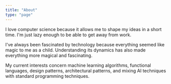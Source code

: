 ```yaml
---
title: "About"
type: "page"
---
```


I love computer science because it allows me to shape my ideas in a short time. I'm just lazy enough to be able to get away from work.

I've always been fascinated by technology because everything seemed like magic to me as a child. Understanding its dynamics has also made everything more magical and fascinating.

My current interests concern machine learning algorithms, functional languages, design patterns, architectural patterns, and mixing AI techniques with standard programming techniques.